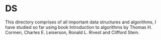# DS
This directory comprises of all important data structures and algorithms, I have studied so far using book Introduction to algorithms by Thomas H. Cormen, Charles E. Leiserson, Ronald L. Rivest and Clifford Stein.
